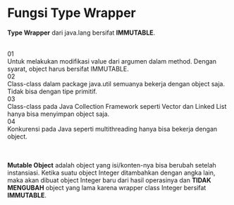 # Fungsi Type Wrapper

<div class="text-sm">

**Type Wrapper** dari java.lang bersifat **IMMUTABLE**.


</div>
<br>
<div class="grid grid-cols-2 gap-4">
<div class='flex-row'>
<div class='text-orange text-4xl font-extrabold'>01</div>
<div class='font-light text-sm'>Untuk melakukan modifikasi value dari argumen dalam method. Dengan syarat, object harus bersifat IMMUTABLE.</div>
</div>
<div class='flex-row'>
<div class='text-orange text-4xl font-extrabold'>02</div>
<div class='font-light text-sm'>Class-class dalam package java.util semuanya bekerja dengan object saja. Tidak bisa dengan tipe primitif.</div>
</div>
<div class='flex-row'>
<div class='text-orange text-4xl font-extrabold'>03</div>
<div class='font-light text-sm'>Class-class pada Java Collection Framework seperti Vector dan Linked List hanya bisa menyimpan object saja.</div>
</div>
<div class='flex-row'>
<div class='text-orange text-4xl font-extrabold'>04</div>
<div class='font-light text-sm'>Konkurensi pada Java seperti multithreading hanya bisa bekerja dengan object.</div>
</div>
</div>
<br>
<br>
<div class='text-sm text-justify mt-4 font-light'>

**Mutable Object** adalah object yang isi/konten-nya bisa berubah setelah instansiasi. Ketika suatu object Integer ditambahkan dengan angka lain, maka akan dibuat object Integer baru dari hasil operasinya dan **TIDAK MENGUBAH** object yang lama karena wrapper class Integer bersifat **IMMUTABLE**.

</div>